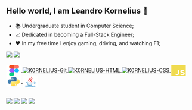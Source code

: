 ## Hello world, I am Leandro Kornelius 👋

- 📚 Undergraduate student in Computer Science;
- 📈 Dedicated in becoming a Full-Stack Engineer;
- ❤ In my free time I enjoy gaming, driving, and watching F1;

<div>
  <a href="https://github.com/K0RNELIUS">
  <img height="180em" src="https://github-readme-stats.vercel.app/api?username=K0RNELIUS&show_icons=true&theme=codeSTACKr&include_all_commits=true&count_private=true"/>
  <img height="180em" src="https://github-readme-stats.vercel.app/api/top-langs/?username=K0RNELIUS&layout=compact&langs_count=7&theme=codeSTACKr"/>
</div>
  
<div style="display: inline_block"><br>
  <img align="center" alt="K0RNELIUS-Figma" height="30" width="40" src="https://raw.githubusercontent.com/devicons/devicon/master/icons/figma/figma-original.svg">
  <img align="center" alt="K0RNELIUS-Git" height="30" width="40" src="https://cdn.jsdelivr.net/gh/devicons/devicon/icons/git/git-original.svg">
  <img align="center" alt="K0RNELIUS-HTML" height="30" width="40" src="https://cdn.jsdelivr.net/gh/devicons/devicon/icons/html5/html5-original.svg">
  <img align="center" alt="K0RNELIUS-CSS" height="30" width="40" src="https://cdn.jsdelivr.net/gh/devicons/devicon/icons/css3/css3-original.svg">
  <img align="center" alt="K0RNELIUS-Js" height="30" width="40" src="https://raw.githubusercontent.com/devicons/devicon/master/icons/javascript/javascript-plain.svg">
  <img align="center" alt="K0RNELIUS-Python" height="30" width="40" src="https://raw.githubusercontent.com/devicons/devicon/master/icons/python/python-original.svg">
  <img align="center" alt="K0RNELIUS-Java" height="30" width="40" src="https://raw.githubusercontent.com/devicons/devicon/1119b9f84c0290e0f0b38982099a2bd027a48bf1/icons/java/java-original.svg">
</div>
  
##
  
<div height="40em">
  <a href="https://www.linkedin.com/in/leandrokornelius/" target="_blank"><img src="https://img.shields.io/badge/-LinkedIn-%230077B5?style=for-the-badge&logo=linkedin&logoColor=white" target="_blank"></a> 
  <a href="https://www.youtube.com/channel/UC6JOIGjJJD6RdiDviSiniBw/featured" target="_blank"><img src="https://img.shields.io/badge/YouTube-FF0000?style=for-the-badge&logo=youtube&logoColor=white" target="_blank"></a>
  <a href = "mailto:leobelko@gmail.com"><img src="https://img.shields.io/badge/Gmail-D14836?style=for-the-badge&logo=gmail&logoColor=white" target="_blank"></a> 
  <a href="https://www.instagram.com/leandrobelotik/" target="_blank"><img src="https://img.shields.io/badge/-Instagram-%23E4405F?style=for-the-badge&logo=instagram&logoColor=white" target="_blank"></a>
</div>
  

